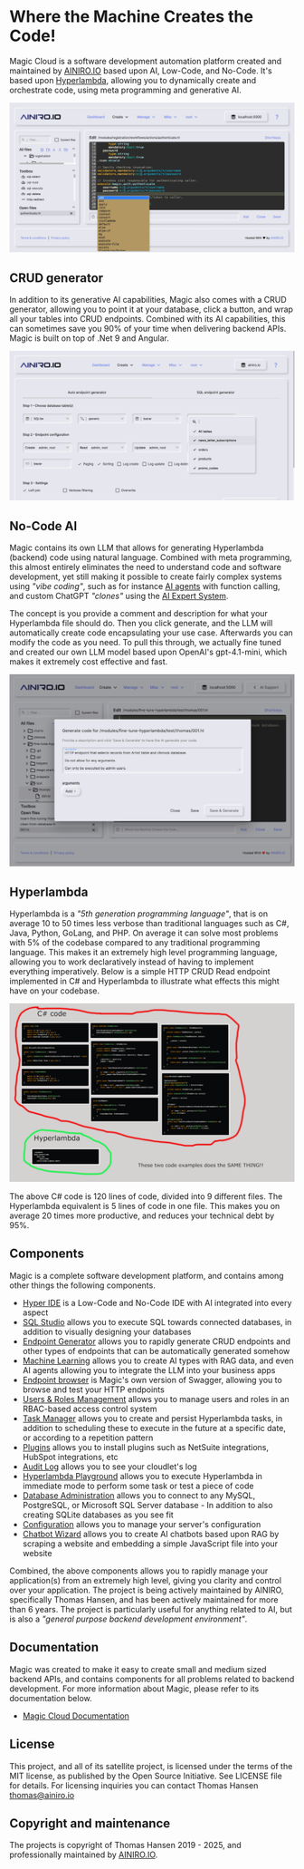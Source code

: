 
# Where the Machine Creates the Code!

Magic Cloud is a software development automation platform created and maintained by [AINIRO.IO](https://ainiro.io) based upon AI, Low-Code, and No-Code. It's based upon [Hyperlambda](https://docs.ainiro.io/hyperlambda/), allowing you to dynamically create and orchestrate code, using meta programming and generative AI.

![Editing code in HyperIDE](https://raw.githubusercontent.com/polterguy/polterguy.github.io/master/images/hyper-ide-actions.jpg)

## CRUD generator

In addition to its generative AI capabilities, Magic also comes with a CRUD generator, allowing you to point it at your database, click a button, and wrap all your tables into CRUD endpoints. Combined with its AI capabilities, this can sometimes save you 90% of your time when delivering backend APIs. Magic is built on top of .Net 9 and Angular.

![CRUD generator](https://raw.githubusercontent.com/polterguy/polterguy.github.io/master/images/backend-crud.jpg)

## No-Code AI

Magic contains its own LLM that allows for generating Hyperlambda (backend) code using natural language. Combined with meta programming, this almost entirely eliminates the need to understand code and software development, yet still making it possible to create fairly complex systems using _"vibe coding"_, such as for instance [AI agents](https://ainiro.io/ai-agents) with function calling, and custom ChatGPT _"clones"_ using the [AI Expert System](https://ainiro.io/ai-expert-system).

The concept is you provide a comment and description for what your Hyperlambda file should do. Then you click generate, and the LLM will automatically create code encapsulating your use case. Afterwards you can modify the code as you need. To pull this through, we actually fine tuned and created our own LLM model based upon OpenAI's gpt-4.1-mini, which makes it extremely cost effective and fast.

![AI code generator](https://raw.githubusercontent.com/polterguy/polterguy.github.io/master/images/ai-generated-code.png)

## Hyperlambda

Hyperlambda is a _"5th generation programming language"_, that is on average 10 to 50 times less verbose than traditional languages such as C#, Java, Python, GoLang, and PHP. On average it can solve most problems with 5% of the codebase compared to any traditional programming language. This makes it an extremely high level programming language, allowing you to work declaratively instead of having to implement everything imperatively. Below is a simple HTTP CRUD Read endpoint implemented in C# and Hyperlambda to illustrate what effects this might have on your codebase.

![Hyperlambda versus C#](https://raw.githubusercontent.com/polterguy/polterguy.github.io/master/images/csharp-versus-hyperlambda.png)

The above C# code is 120 lines of code, divided into 9 different files. The Hyperlambda equivalent is 5 lines of code in one file. This makes you on average 20 times more productive, and reduces your technical debt by 95%.

## Components

Magic is a complete software development platform, and contains among other things the following components.

* [Hyper IDE](https://docs.ainiro.io/dashboard/hyper-ide/) is a Low-Code and No-Code IDE with AI integrated into every aspect
* [SQL Studio](https://docs.ainiro.io/dashboard/sql-studio/) allows you to execute SQL towards connected databases, in addition to visually designing your databases
* [Endpoint Generator](https://docs.ainiro.io/dashboard/endpoint-generator/) allows you to rapidly generate CRUD endpoints and other types of endpoints that can be automatically generated somehow
* [Machine Learning](https://docs.ainiro.io/dashboard/machine-learning/) allows you to create AI types with RAG data, and even AI agents allowing you to integrate the LLM into your business apps
* [Endpoint browser](https://docs.ainiro.io/dashboard/endpoints/) is Magic's own version of Swagger, allowing you to browse and test your HTTP endpoints
* [Users & Roles Management](https://docs.ainiro.io/dashboard/users-roles/) allows you to manage users and roles in an RBAC-based access control system
* [Task Manager](https://docs.ainiro.io/dashboard/task-manager/) allows you to create and persist Hyperlambda tasks, in addition to scheduling these to execute in the future at a specific date, or according to a repetition pattern
* [Plugins](https://docs.ainiro.io/dashboard/plugins/) allows you to install plugins such as NetSuite integrations, HubSpot integrations, etc
* [Audit Log](https://docs.ainiro.io/dashboard/log/) allows you to see your cloudlet's log
* [Hyperlambda Playground](https://docs.ainiro.io/dashboard/hyperlambda-playground/) allows you to execute Hyperlambda in immediate mode to perform some task or test a piece of code
* [Database Administration](https://docs.ainiro.io/dashboard/databases/) allows you to connect to any MySQL, PostgreSQL, or Microsoft SQL Server database - In addition to also creating SQLite databases as you see fit
* [Configuration](https://docs.ainiro.io/dashboard/configuration/) allows you to manage your server's configuration
* [Chatbot Wizard](https://docs.ainiro.io/dashboard/chatbot-wizard/) allows you to create AI chatbots based upon RAG by scraping a website and embedding a simple JavaScript file into your website

Combined, the above components allows you to rapidly manage your application(s) from an extremely high level, giving you clarity and control over your application. The project is being actively maintained by AINIRO, specifically Thomas Hansen, and has been actively maintained for more than 6 years. The project is particularly useful for anything related to AI, but is also a _"general purpose backend development environment"_.

## Documentation

Magic was created to make it easy to create small and medium sized backend APIs, and contains components for all problems related to backend development. For more information about Magic, please refer to its documentation below.

* [Magic Cloud Documentation](https://docs.ainiro.io)

## License

This project, and all of its satellite project, is licensed under the terms of the MIT license, as published by the Open Source Initiative. See LICENSE file for details. For licensing inquiries you can contact Thomas Hansen thomas@ainiro.io

## Copyright and maintenance

The projects is copyright of Thomas Hansen 2019 - 2025, and professionally maintained by [AINIRO.IO](https://ainiro.io).
